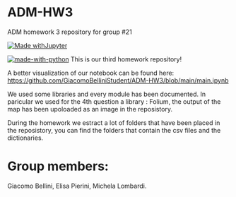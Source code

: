 # ADM-HW3
ADM homework 3 repository for group #21

[![Made withJupyter](https://img.shields.io/badge/Made%20with-Jupyter-orange?style=for-the-badge&logo=Jupyter)](https://jupyter.org/try)
 
[![made-with-python](https://img.shields.io/badge/Made%20with-Python-1f425f.svg)](https://www.python.org/)
This is our third homework repository!

A better visualization of our notebook can be found here:
https://github.com/GiacomoBelliniStudent/ADM-HW3/blob/main/main.ipynb

We used some libraries and every module has been documented.
In paricular we used for the 4th question a library : Folium, the output of the map has been upoloaded as an image in the reposistory.

During the homework we estract a lot of folders that have been placed in the reposistory, you can find the folders that contain the csv files and the dictionaries.

# Group members:
Giacomo Bellini,
 Elisa Pierini,
 Michela Lombardi.
